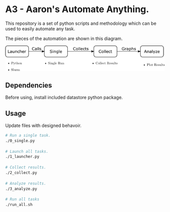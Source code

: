 # A3 - Aaron's Automate Anything. 

This repository is a set of python scripts and methodology which can be used to easily automate any task.

The pieces of the automation are shown in this diagram.

![a3 overview](images/a3_overview.png)

## Dependencies

Before using, install included datastore python package.

## Usage
Update files with designed behavoir.

```bash
# Run a single task.
./0_single.py

# Launch all tasks.
./1_launcher.py

# Collect results.
./2_collect.py

# Analyze results.
./3_analyze.py

# Run all tasks
./run_all.sh
```